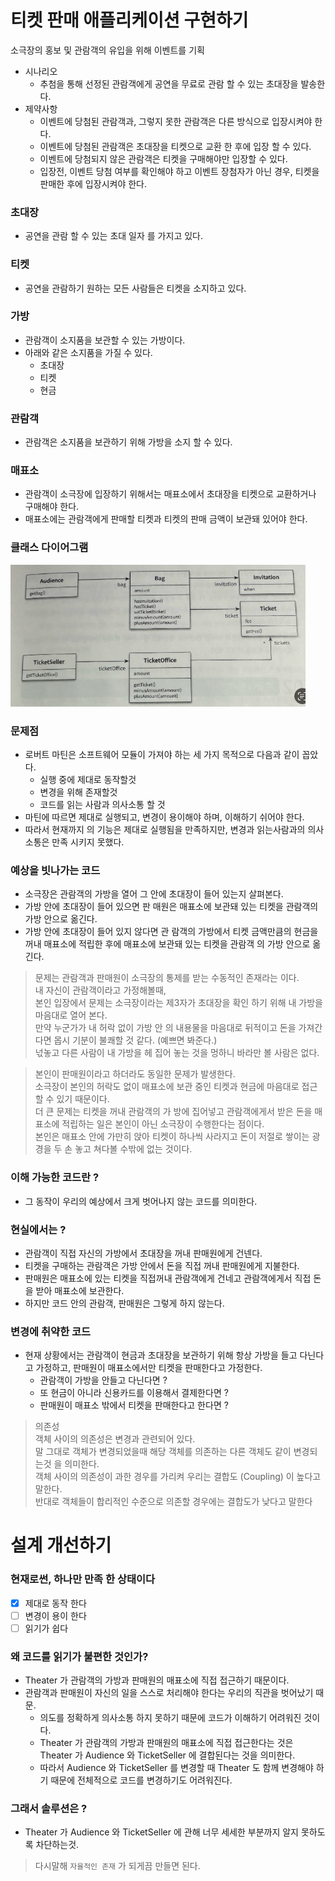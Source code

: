 # 티켓 판매 애플리케이션 구현하기

소극장의 홍보 및 관람객의 유입을 위해 이벤트를 기획
- 시나리오
  - 추첨을 통해 선정된 관람객에게 공연을 무료로 관람 할 수 있는 초대장을 발송한다.
- 제약사항
  - 이벤트에 당첨된 관람객과, 그렇지 못한 관람객은 다른 방식으로 입장시켜야 한다.
  - 이벤트에 당첨된 관람객은 초대장을 티켓으로 교환 한 후에 입장 할 수 있다.
  - 이벤트에 당첨되지 않은 관람객은 티켓을 구매해야만 입장할 수 있다.
  - 입장전, 이벤트 당첨 여부를 확인해야 하고 이벤트 장첨자가 아닌 경우, 티켓을 판매한 후에 입장시켜야 한다.

### 초대장
- 공연을 관람 할 수 있는 초대 일자 를 가지고 있다.

### 티켓
- 공연을 관람하기 원하는 모든 사람들은 티켓을 소지하고 있다.

### 가방
- 관람객이 소지품을 보관할 수 있는 가방이다.
- 아래와 같은 소지품을 가질 수 있다.
  - 초대장
  - 티켓
  - 현금

### 관람객
- 관람객은 소지품을 보관하기 위해 가방을 소지 할 수 있다.

### 매표소
- 관람객이 소극장에 입장하기 위해서는 매표소에서 초대장을 티켓으로 교환하거나 구매해야 한다.
- 매표소에는 관람객에게 판매할 티켓과 티켓의 판매 금액이 보관돼 있어야 한다.

### 클래스 다이어그램
![img.png](img.png)


### 문제점
- 로버트 마틴은 소프트웨어 모듈이 가져야 하는 세 가지 목적으로 다음과 같이 꼽았다.
  - 실행 중에 제대로 동작할것
  - 변경을 위해 존재할것
  - 코드를 읽는 사람과 의사소통 할 것
- 마틴에 따르면 제대로 실행되고, 변경이 용이해야 하며, 이해하기 쉬어야 한다.
- 따라서 현재까지 의 기능은 제대로 실행됨을 만족하지만, 변경과 읽는사람과의 의사소통은 만족 시키지 못했다.

### 예상을 빗나가는 코드
- 소극장은 관람객의 가방을 열어 그 안에 초대장이 들어 있는지 살펴본다.
- 가방 안에 초대장이 들어 있으면 판 매원은 매표소에 보관돼 있는 티켓을 관람객의 가방 안으로 옮긴다. 
- 가방 안에 초대장이 들어 있지 않다면 관 람객의 가방에서 티켓 금액만큼의 현금을 꺼내 매표소에 적립한 후에 매표소에 보관돼 있는 티켓을 관람객 의 가방 안으로 옮긴다.
> 문제는 관람객과 판매원이 소극장의 통제를 받는 수동적인 존재라는 이다. <br/>
> 내 자신이 관람객이라고 가정해볼때, <br/> 
> 본인 입장에서 문제는 소극장이라는 제3자가 초대장을 확인 하기 위해 내 가방을 마음대로 열어 본다. <br/> 
> 만약 누군가가 내 허락 없이 가방 안 의 내용물을 마음대로 뒤적이고 돈을 가져간다면 몹시 기분이 불쾌할 것 같다. (예쁘면 봐준다.) <br/> 
> 넋놓고 다른 사람이 내 가방을 헤 집어 놓는 것을 멍하니 바라만 볼 사람은 없다. </br>

> 본인이 판매원이라고 하더라도 동일한 문제가 발생한다. <br/> 
> 소극장이 본인의 허락도 없이 매표소에 보관 중인 티켓과 현금에 마음대로 접근할 수 있기 때문이다. <br/> 
> 더 큰 문제는 티켓을 꺼내 관람객의 가 방에 집어넣고 관람객에게서 받은 돈을 매표소에 적립하는 일은 본인이 아닌 소극장이 수행한다는 점이다. <br/>
> 본인은 매표소 안에 가만히 앉아 티켓이 하나씩 사라지고 돈이 저절로 쌓이는 광경을 두 손 놓고 쳐다볼 수밖에 없는 것이다. <br/>

### 이해 가능한 코드란 ?
- 그 동작이 우리의 예상에서 크게 벗어나지 않는 코드를 의미한다.

### 현실에서는 ?
- 관람객이 직접 자신의 가방에서 초대장을 꺼내 판매원에게 건넨다.
- 티켓을 구매하는 관람객은 가방 안에서 돈을 직접 꺼내 판매원에게 지불한다.
- 판매원은 매표소에 있는 티켓을 직접꺼내 관람객에게 건네고 관람객에게서 직접 돈을 받아 매표소에 보관한다.
- 하지만 코드 안의 관람객, 판매원은 그렇게 하지 않는다.

### 변경에 취약한 코드
- 현재 상황에서는 관람객이 현금과 초대장을 보관하기 위해 항상 가방을 들고 다닌다고 가정하고, 판매원이 매표소에서만 티켓을 판매한다고 가정한다.
  - 관람객이 가방을 안들고 다닌다면 ? 
  - 또 현금이 아니라 신용카드를 이용해서 결제한다면 ? 
  - 판매원이 매표소 밖에서 티켓을 판매한다고 한다면 ? 

> 의존성 <br/>
> 객체 사이의 의존성은 변경과 관련되어 있다. <br/>
> 말 그대로 객체가 변경되었을때 해당 객체를 의존하는 다른 객체도 같이 변경되는것 을 의미한다. <br/>
> 객체 사이의 의존성이 과한 경우를 가리켜 우리는 결합도 (Coupling) 이 높다고 말한다. <br/>
> 반대로 객체들이 합리적인 수준으로 의존할 경우에는 결합도가 낮다고 말한다 <br/>

# 설계 개선하기
### 현재로썬, 하나만 만족 한 상태이다 
- [x] 제대로 동작 한다
- [ ] 변경이 용이 한다
- [ ] 읽기가 쉽다

### 왜 코드를 읽기가 불편한 것인가? 
- Theater 가 관람객의 가방과 판매원의 매표소에 직접 접근하기 때문이다.
- 관람객과 판매원이 자신의 일을 스스로 처리해야 한다는 우리의 직관을 벗어났기 때문.
  - 의도를 정확하게 의사소통 하지 못하기 때문에 코드가 이해하기 어려워진 것이다.
  - Theater 가 관람객의 가방과 판매원의 매표소에 직접 접근한다는 것은 Theater 가 Audience 와 TicketSeller 에 결합된다는 것을 의미한다.
  - 따라서 Audience 와 TicketSeller 를 변경할 때 Theater 도 함께 변경해야 하기 때문에 전체적으로 코드를 변경하기도 어려워진다.

### 그래서 솔루션은 ?
- Theater 가 Audience 와 TicketSeller 에 관해 너무 세세한 부분까지 알지 못하도록 차단하는것.
> 다시말해 `자율적인 존재` 가 되게끔 만들면 된다.


